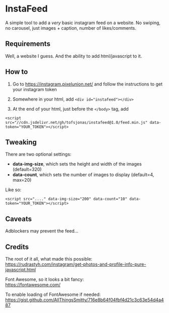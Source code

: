 # InstaFeed

A simple tool to add a *very* basic instagram feed on a website. No swiping, no carousel, just images + caption, number of likes/comments.

## Requirements

Well, a website I guess. And the ability to add html/javascript to it.

## How to

1. Go to
   https://instagram.pixelunion.net/
   and follow the instructions to get your instagram token

2. Somewhere in your html, add  `<div id="instafeed"></div>`

3. At the end of your html, just before the `</body>` tag, add

`<script src="//cdn.jsdelivr.net/gh/tofsjonas/instafeed@1.0/feed.min.js" data-token="YOUR_TOKEN"></script>`

## Tweaking

There are two optional settings:  

- **data-img-size**, which sets the height and width of the images (default=320)
- **data-count**, which sets the number of images to display (default=4, max=20)

Like so:

`<script src="...." data-img-size="200" data-count="10" data-token="YOUR_TOKEN"></script>`

## Caveats
Adblockers may prevent the feed...

## Credits

The root of it all, what made this possible:  
https://rudrastyh.com/instagram/get-photos-and-profile-info-pure-javascript.html

Font Awesome, so it looks a bit fancy:  
https://fontawesome.com/

To enable loading of FontAwesome if needed:
https://gist.github.com/AllThingsSmitty/716e8b64f04fbf4d21c3c63e54d4a487
